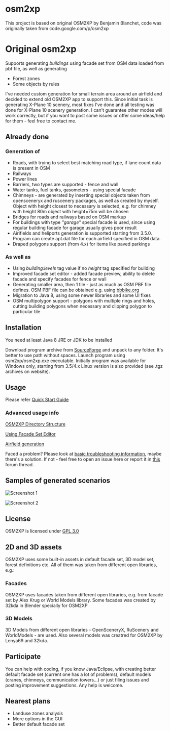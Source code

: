 # osm2xp
This project is based on original OSM2XP by Benjamin Blanchet, code was originally taken from code.google.com/p/osm2xp
# Original osm2xp 
Supports generating *buildings* using facade set from OSM data loaded from pbf file, as well as generating
* Forest zones
* Some objects by rules 

I've needed custom generation for small terrain area around an airfield and decided to extend old OSM2XP app to support this.
Since initial task is generating X-Plane 10 scenery, most fixes I've done and all testing was done for X-Plane 10 scenery generation. I can't guarantee other modes will work correctly, but if you want to post some issues or offer some ideas/help for them - feel free to contact me.

## Already done

### Generation of
* Roads, with trying to select best matching road type, if lane count data is present in OSM
* Railways
* Power lines
* Barriers, two types are supported - fence and wall
* Water tanks, fuel tanks, gasometers - using special facade
* Chimneys - are generated by inserting special objects taken from opensceneryx and ruscenery packages, as well as created by myself. Object with height closest to necessary is selected, e.g. for chimney with height 80m object with height=75m will be chosen
* Bridges for roads and railways based on OSM markup
* For buildings with type *"garage"* special facade is used, since using regular building facade for garage usually gives poor result
* Airifields and heliports generation is supported starting from 3.5.0. Program can create apt.dat file for each airfield specified in OSM data.
* Draped polygons support (from 4.x) for items like paved parkings

### As well as
* Using _building:levels_ tag value if no _height_ tag specified for building
* Improved facade set editor - added facade preview, ability to delete facade and specify facades for fence or wall 
* Generating smaller area, then 1 tile - just as much as OSM PBF file defines. OSM PBF file can be obtained e.g. using [bbbike.org](https://extract.bbbike.org/ "bbbike.org")
* Migration to Java 8, using some newer libraries and some UI fixes
* OSM multipolygon support - polygons with multiple rings and holes, cutting building polygons when necessary and clipping polygon to particular tile

## Installation
You need at least Java 8 JRE or JDK to be installed

Download program archive from [SourceForge](https://sourceforge.net/projects/osm2xp/ "SourceForge") and unpack to any folder. It's better to use path without spaces. Launch program using osm2xp/osm2xp.exe executable.
Initially program was available for Windows only, starting from 3.5/4.x Linux version is also provided (see .tgz archives on website). 

## Usage

Please refer [Quick Start Guide](https://github.com/32kda/osm2xp/wiki/Quick-Start "Guide") 

### Advanced usage info

[OSM2XP Directory Structure](https://github.com/32kda/osm2xp/wiki/OSM2XP-directory-structure)

[Using Facade Set Editor](https://github.com/32kda/osm2xp/wiki/Facade-Set-editor)

[Airfield generation](https://github.com/32kda/osm2xp/wiki/Airfield-Generation)

Faced a problem? Please look at [basic troubleshooting information](https://github.com/32kda/osm2xp/wiki/Troubleshooting), maybe there's a solution. If not - feel free to open an issue here or report it in [this](https://forums.x-plane.org/index.php?/forums/topic/151582-osm2xp-30/) forum thread.

## Samples of generated scenarios

![Screenshot 1](https://32kda.github.io/osm2xp/screenshots/CH750_4.png "Screenshot 1")

![Screenshot 2](https://32kda.github.io/osm2xp/screenshots/CH750_2.png "Screenshot 2")

## License
OSM2XP is licensed under [GPL 3.0](https://www.gnu.org/licenses/gpl-3.0.txt)

## 2D and 3D assets

OSM2XP uses some built-in assets in default facade set, 3D model set, forest definitions etc. All of them was taken from different open libraries, e.g.:

### Facades

OSM2XP uses facades taken from different open libraries, e.g. from facade set by Alex Krug or World Models library. Some facades was created by 32kda in Blender specially for OSM2XP

### 3D Models

3D Models from different open libraries - OpenSceneryX, RuScenery and WorldModels - are used. Also several models was creatred for OSM2XP by Lenya69 and 32kda.

## Participate
You can help with coding, if you know Java/Eclipse, with creating better default facade set (current one has a lot of problems), default models (cranes, chimneys, communication towers...) or just filing issues and posting improvement suggestions. Any help is welcome. 

## Nearest plans

* Landuse zones analysis
* More options in the GUI
* Better default facade set

